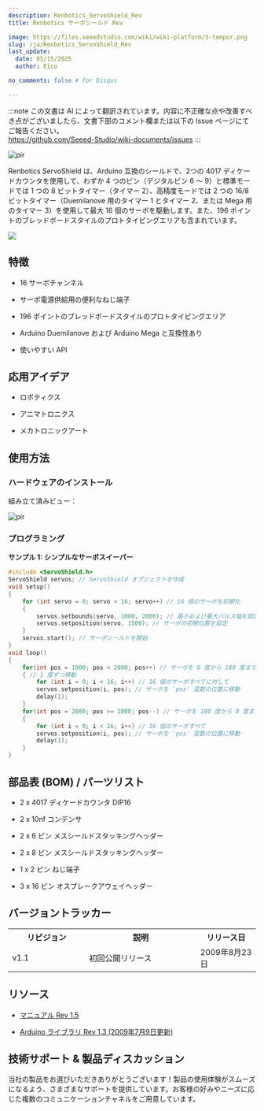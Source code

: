 ```yaml
---
description: Renbotics_ServoShield_Rev
title: Renbotics サーボシールド Rev

image: https://files.seeedstudio.com/wiki/wiki-platform/S-tempor.png
slug: /ja/Renbotics_ServoShield_Rev
last_update:
  date: 05/15/2025
  author: Eico 

no_comments: false # for Disqus

---
```

:::note
この文書は AI によって翻訳されています。内容に不正確な点や改善すべき点がございましたら、文書下部のコメント欄または以下の Issue ページにてご報告ください。  
https://github.com/Seeed-Studio/wiki-documents/issues
:::

<p style={{textAlign: 'center'}}><img src="https://media-cdn.seeedstudio.com/media/catalog/product/cache/b5e839932a12c6938f4f9ff16fa3726a/h/t/httpsstatics3.seeedstudio.comimagesproductservoshieldkitlarge.jpg" alt="pir" width={600} height="auto" /></p>

Renbotics ServoShield は、Arduino 互換のシールドで、2つの 4017 ディケードカウンタを使用して、わずか 4 つのピン（デジタルピン 6 ～ 9）と標準モードでは 1 つの 8 ビットタイマー（タイマー 2）、高精度モードでは 2 つの 16/8 ビットタイマー（Duemilanove 用のタイマー 1 とタイマー 2、または Mega 用のタイマー 3）を使用して最大 16 個のサーボを駆動します。また、196 ポイントのブレッドボードスタイルのプロトタイピングエリアも含まれています。

<p style={{textAlign: 'center'}}><a href="https://www.seeedstudio.com/Renbotics-ServoShield-V2.0-p-1299.html" target="_blank"><img src="https://files.seeedstudio.com/wiki/Seeed-WiKi/docs/images/300px-Get_One_Now_Banner-ragular.png" /></a></p>

## 特徴

* 16 サーボチャンネル

* サーボ電源供給用の便利なねじ端子

* 196 ポイントのブレッドボードスタイルのプロトタイピングエリア

* Arduino Duemilanove および Arduino Mega と互換性あり

* 使いやすい API

## 応用アイデア

* ロボティクス

* アニマトロニクス

* メカトロニックアート

## 使用方法

### ハードウェアのインストール

組み立て済みビュー：

<p style={{textAlign: 'center'}}><img src="http://bz.seeedstudio.com/depot/images/product/StackedLarge.jpg" alt="pir" width={600} height="auto" /></p>

### プログラミング

**サンプル 1: シンプルなサーボスイーパー**

```cpp
#include <ServoShield.h>
ServoShield servos; // ServoShield オブジェクトを作成
void setup()
{
    for (int servo = 0; servo < 16; servo++) // 16 個のサーボを初期化
    {
        servos.setbounds(servo, 1000, 2000); // 最小および最大パルス幅を設定
        servos.setposition(servo, 1500); // サーボの初期位置を設定
    }
    servos.start(); // サーボシールドを開始
}
void loop()
{
    for(int pos = 1000; pos < 2000; pos++) // サーボを 0 度から 180 度まで移動
    { // 1 度ずつ移動
        for (int i = 0; i < 16; i++) // 16 個のサーボすべてに対して
        servos.setposition(i, pos); // サーボを 'pos' 変数の位置に移動
        delay(1);
    }
    for(int pos = 2000; pos >= 1000; pos--) // サーボを 180 度から 0 度まで移動
    {
        for (int i = 0; i < 16; i++) // 16 個のサーボすべて
        servos.setposition(i, pos); // サーボを 'pos' 変数の位置に移動
        delay(1);
    }
}
```

## 部品表 (BOM) / パーツリスト

* 2 x 4017 ディケードカウンタ DIP16

* 2 x 10nf コンデンサ

* 2 x 6 ピン メスシールドスタッキングヘッダー

* 2 x 8 ピン メスシールドスタッキングヘッダー

* 1 x 2 ピン ねじ端子

* 3 x 16 ピン オスブレークアウェイヘッダー

## バージョントラッカー

<table>
<tr>
<th> リビジョン
</th>
<th> 説明
</th>
<th> リリース日
</th></tr>
<tr>
<td width="300px"> v1.1
</td>
<td width="500px"> 初回公開リリース
</td>
<td width="200px"> 2009年8月23日
</td></tr></table>

## リソース

* [マニュアル Rev 1.5](https://www.seeedstudio.com/depot/datasheet/RenboticsServoShield1.5.pdf)

* [Arduino ライブラリ Rev 1.3 (2009年7月9日更新)](https://www.seeedstudio.com/depot/images/product/ServoShield.zip)

## 技術サポート & 製品ディスカッション

当社の製品をお選びいただきありがとうございます！製品の使用体験がスムーズになるよう、さまざまなサポートを提供しています。お客様の好みやニーズに応じた複数のコミュニケーションチャネルをご用意しています。

<div class="button_tech_support_container">
<a href="https://forum.seeedstudio.com/" class="button_forum"></a> 
<a href="https://www.seeedstudio.com/contacts" class="button_email"></a>
</div>

<div class="button_tech_support_container">
<a href="https://discord.gg/eWkprNDMU7" class="button_discord"></a> 
<a href="https://github.com/Seeed-Studio/wiki-documents/discussions/69" class="button_discussion"></a>
</div>